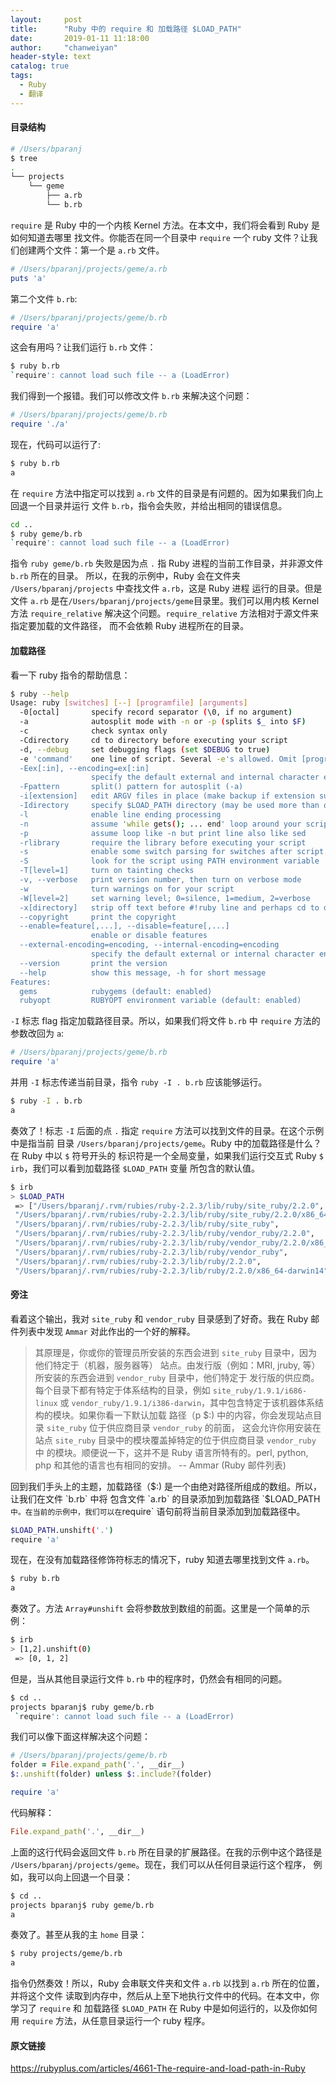 ```yaml
---
layout:     post
title:      "Ruby 中的 require 和 加载路径 $LOAD_PATH"
date:       2019-01-11 11:18:00
author:     "chanweiyan"
header-style: text
catalog: true
tags:
  - Ruby
  - 翻译
---
```


#### 目录结构
```bash
# /Users/bparanj
$ tree
.
└── projects
    └── geme
        ├── a.rb
        └── b.rb
```

`require` 是 Ruby 中的一个内核 Kernel 方法。在本文中，我们将会看到 Ruby 是如何知道去哪里
找文件。你能否在同一个目录中 `require` 一个 ruby 文件？让我们创建两个文件：第一个是 `a.rb`
文件。
```ruby
# /Users/bparanj/projects/geme/a.rb
puts 'a'
```

第二个文件 `b.rb`:
```ruby
# /Users/bparanj/projects/geme/b.rb
require 'a'
```

这会有用吗？让我们运行 `b.rb` 文件：
```bash
$ ruby b.rb
`require': cannot load such file -- a (LoadError)
```

我们得到一个报错。我们可以修改文件 `b.rb` 来解决这个问题：
```ruby
# /Users/bparanj/projects/geme/b.rb
require './a'
```

现在，代码可以运行了:
```bash
$ ruby b.rb
a
```

在 `require` 方法中指定可以找到 `a.rb` 文件的目录是有问题的。因为如果我们向上回退一个目录并运行
文件 `b.rb`，指令会失败，并给出相同的错误信息。
```bash
cd ..
$ ruby geme/b.rb
`require': cannot load such file -- a (LoadError)
```

指令 `ruby geme/b.rb` 失败是因为点 `.` 指 Ruby 进程的当前工作目录，并非源文件 `b.rb` 所在的目录。
所以，在我的示例中，Ruby 会在文件夹 `/Users/bparanj/projects` 中查找文件 `a.rb`，这是 Ruby 进程
运行的目录。但是文件 `a.rb` 是在`/Users/bparanj/projects/geme`目录里。我们可以用内核 Kernel
方法 `require_relative` 解决这个问题。`require_relative` 方法相对于源文件来指定要加载的文件路径，
而不会依赖 Ruby 进程所在的目录。

#### 加载路径
看一下 ruby 指令的帮助信息：
```bash
$ ruby --help
Usage: ruby [switches] [--] [programfile] [arguments]
  -0[octal]       specify record separator (\0, if no argument)
  -a              autosplit mode with -n or -p (splits $_ into $F)
  -c              check syntax only
  -Cdirectory     cd to directory before executing your script
  -d, --debug     set debugging flags (set $DEBUG to true)
  -e 'command'    one line of script. Several -e's allowed. Omit [programfile]
  -Eex[:in], --encoding=ex[:in]
                  specify the default external and internal character encodings
  -Fpattern       split() pattern for autosplit (-a)
  -i[extension]   edit ARGV files in place (make backup if extension supplied)
  -Idirectory     specify $LOAD_PATH directory (may be used more than once)
  -l              enable line ending processing
  -n              assume 'while gets(); ... end' loop around your script
  -p              assume loop like -n but print line also like sed
  -rlibrary       require the library before executing your script
  -s              enable some switch parsing for switches after script name
  -S              look for the script using PATH environment variable
  -T[level=1]     turn on tainting checks
  -v, --verbose   print version number, then turn on verbose mode
  -w              turn warnings on for your script
  -W[level=2]     set warning level; 0=silence, 1=medium, 2=verbose
  -x[directory]   strip off text before #!ruby line and perhaps cd to directory
  --copyright     print the copyright
  --enable=feature[,...], --disable=feature[,...]
                  enable or disable features
  --external-encoding=encoding, --internal-encoding=encoding
                  specify the default external or internal character encoding
  --version       print the version
  --help          show this message, -h for short message
Features:
  gems            rubygems (default: enabled)
  rubyopt         RUBYOPT environment variable (default: enabled)
```

`-I` 标志 flag 指定加载路径目录。所以，如果我们将文件 `b.rb` 中 `require` 方法的参数改回为 `a`:
```ruby
# /Users/bparanj/projects/geme/b.rb
require 'a'
```

并用 `-I` 标志传递当前目录，指令 `ruby -I . b.rb` 应该能够运行。
```bash
$ ruby -I . b.rb
a
```

奏效了！标志 `-I` 后面的点 `.` 指定 `require` 方法可以找到文件的目录。在这个示例中是指当前
目录 `/Users/bparanj/projects/geme`。Ruby 中的加载路径是什么？在 Ruby 中以 `$` 符号开头的
标识符是一个全局变量，如果我们运行交互式 Ruby `$ irb`，我们可以看到加载路径 `$LOAD_PATH` 变量
所包含的默认值。
```bash
$ irb
> $LOAD_PATH
 => ["/Users/bparanj/.rvm/rubies/ruby-2.2.3/lib/ruby/site_ruby/2.2.0",
 "/Users/bparanj/.rvm/rubies/ruby-2.2.3/lib/ruby/site_ruby/2.2.0/x86_64-darwin14",
 "/Users/bparanj/.rvm/rubies/ruby-2.2.3/lib/ruby/site_ruby",
 "/Users/bparanj/.rvm/rubies/ruby-2.2.3/lib/ruby/vendor_ruby/2.2.0",
 "/Users/bparanj/.rvm/rubies/ruby-2.2.3/lib/ruby/vendor_ruby/2.2.0/x86_64-darwin14",
 "/Users/bparanj/.rvm/rubies/ruby-2.2.3/lib/ruby/vendor_ruby",
 "/Users/bparanj/.rvm/rubies/ruby-2.2.3/lib/ruby/2.2.0",
 "/Users/bparanj/.rvm/rubies/ruby-2.2.3/lib/ruby/2.2.0/x86_64-darwin14"]
```

#### 旁注
看着这个输出，我对 `site_ruby` 和 `vendor_ruby` 目录感到了好奇。我在 Ruby 邮件列表中发现
`Ammar` 对此作出的一个好的解释。

>其原理是，你或你的管理员所安装的东西会进到 `site_ruby` 目录中，因为他们特定于（机器，服务器等）
站点。由发行版（例如：MRI, jruby, 等）所安装的东西会进到 `vendor_ruby` 目录中，他们特定于
发行版的供应商。每个目录下都有特定于体系结构的目录，例如 `site_ruby/1.9.1/i686-linux` 或
`vendor_ruby/1.9.1/i386-darwin`，其中包含特定于该机器体系结构的模块。如果你看一下默认加载
路径（p $:) 中的内容，你会发现站点目录 `site_ruby` 位于供应商目录 `vendor_ruby` 的前面，
这会允许你用安装在站点 `site_ruby` 目录中的模块覆盖掉特定的位于供应商目录 `vendor_ruby` 中
的模块。顺便说一下，这并不是 Ruby 语言所特有的。perl, python, php 和其他的语言也有相同的安排。
-- Ammar (Ruby 邮件列表)

回到我们手头上的主题，加载路径（$:) 是一个由绝对路径所组成的数组。所以，让我们在文件 `b.rb` 中将
包含文件 `a.rb` 的目录添加到加载路径 `$LOAD_PATH` 中。在当前的示例中，我们可以在 `require`
语句前将当前目录添加到加载路径中。
```bash
$LOAD_PATH.unshift('.')
require 'a'
```

现在，在没有加载路径修饰符标志的情况下，ruby 知道去哪里找到文件 `a.rb`。
```bash
$ ruby b.rb
a
```

奏效了。方法 `Array#unshift` 会将参数放到数组的前面。这里是一个简单的示例：
```bash
$ irb
> [1,2].unshift(0)
 => [0, 1, 2]
```

但是，当从其他目录运行文件 `b.rb` 中的程序时，仍然会有相同的问题。
```bash
$ cd ..
projects bparanj$ ruby geme/b.rb
 `require': cannot load such file -- a (LoadError)
```

我们可以像下面这样解决这个问题：
```ruby
# /Users/bparanj/projects/geme/b.rb
folder = File.expand_path('.', __dir__)
$:.unshift(folder) unless $:.include?(folder)

require 'a'
```

代码解释：
```ruby
File.expand_path('.', __dir__)
```

上面的这行代码会返回文件 `b.rb` 所在目录的扩展路径。在我的示例中这个路径是
`/Users/bparanj/projects/geme`。现在，我们可以从任何目录运行这个程序，
例如，我可以向上回退一个目录：
```bash
$ cd ..
projects bparanj$ ruby geme/b.rb
a
```

奏效了。甚至从我的主 `home` 目录：
```bash
$ ruby projects/geme/b.rb
a
```

指令仍然奏效！所以，Ruby 会串联文件夹和文件 `a.rb` 以找到 `a.rb` 所在的位置，并将这个文件
读取到内存中，然后从上至下地执行文件中的代码。在本文中，你学习了 `require` 和 加载路径 `$LOAD_PATH`
在 Ruby 中是如何运行的，以及你如何用 `require` 方法，从任意目录运行一个 ruby 程序。

#### 原文链接
https://rubyplus.com/articles/4661-The-require-and-load-path-in-Ruby